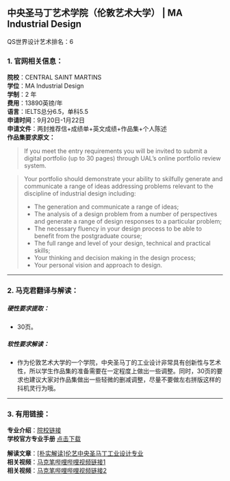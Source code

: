 ## 中央圣马丁艺术学院（伦敦艺术大学） | MA Industrial Design

QS世界设计艺术排名：6  

### 1. 官网相关信息：

**院校**：CENTRAL SAINT MARTINS  
**学位**：MA Industrial Design  
**学制**：2 年  
**费用**：13890英镑/年  
**语言**：IELTS总分6.5，单科5.5  
**申请时间**：9月20日-1月22日  
**申请文件**：两封推荐信+成绩单+英文成绩+作品集+个人陈述  
**作品集要求原文：**   

> If you meet the entry requirements you will be invited to submit a digital portfolio (up to 30 pages) through UAL’s online portfolio review system.

> Your portfolio should demonstrate your ability to skilfully generate and communicate a range of ideas addressing problems relevant to the discipline of industrial design including:
> - The generation and communicate a range of ideas;
> - The analysis of a design problem from a number of perspectives and generate a range of design responses to a particular problem;
> - The necessary fluency in your design process to be able to benefit from the postgraduate course;
> - The full range and level of your design, technical and practical skills;
> - Your thinking and decision making in the design process;
> - Your personal vision and approach to design.



---


### 2. 马克君翻译与解读：

##### 硬性要求提取：
- 30页。

##### 软性要求解读：
- 作为伦敦艺术大学的一个学院，中央圣马丁的工业设计非常具有创新性与艺术性，所以学生作品集的准备需要在一定程度上做出一些调整。同时，30页的要求也建议大家对作品集做出一些轻微的删减调整，尽量不要做左右拼版这样的抖机灵行为哦。


---


### 3. 有用链接：

**专业介绍**：[院校链接](http://www.arts.ac.uk/csm/courses/postgraduate/ma-industrial-design/)  
**学校官方专业手册** [点击下载](http://www.arts.ac.uk/media/arts/colleges/csm/courses/programme-specification-2018-19/CSM-MA-Industrial-Design-Programme-Specification_201819-Entry.pdf)

**解读文章**：[[朴实解读]伦艺中央圣马丁工业设计专业](http://www.makebi.net/27647.html)   
**相关视频**：[马克笔哔哩哔哩视频链接1](https://www.bilibili.com/video/av22601238)  
**相关视频**：[马克笔哔哩哔哩视频链接2](https://www.bilibili.com/video/av22637544)
